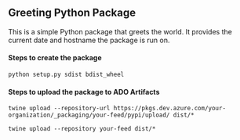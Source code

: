 ## Greeting Python Package

This is a simple Python package that greets the world. It provides the current date and hostname the package is run on.

#### Steps to create the package

`python setup.py sdist bdist_wheel`

#### Steps to upload the package to ADO Artifacts

`twine upload --repository-url https://pkgs.dev.azure.com/your-organization/_packaging/your-feed/pypi/upload/ dist/*`

`twine upload --repository your-feed dist/*`

